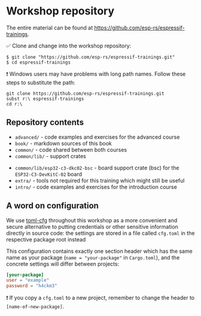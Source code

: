 # Workshop repository

The entire material can be found at <https://github.com/esp-rs/espressif-trainings>.

✅ Clone and change into the workshop repository:

```console
$ git clone "https://github.com/esp-rs/espressif-trainings.git"
$ cd espressif-trainings
```

❗ Windows users may have problems with long path names. Follow these steps to substitute the path:

```console
git clone https://github.com/esp-rs/espressif-trainings.git
subst r:\ espressif-trainings
cd r:\
```

## Repository contents

- `advanced/` - code examples and exercises for the advanced course
- `book/` - markdown sources of this book
- `common/` - code shared between both courses
- `common/lib/` - support crates
<!-- TODO: Rename bsc and update this line -->
- `common/lib/esp32-c3-dkc02-bsc` - board support crate (bsc) for the `ESP32-C3-DevKitC-02` board
- `extra/` - tools not required for this training which might still be useful
- `intro/` - code examples and exercises for the introduction course


## A word on configuration

We use [toml-cfg](https://github.com/jamesmunns/toml-cfg) throughout this workshop as a more convenient and secure alternative to putting credentials or other sensitive information directly in source code: the settings are stored in a file called `cfg.toml` in the respective package root instead

This configuration contains exactly one section header which has the same name as your package (`name = "your-package"` in `Cargo.toml`), and the concrete settings will differ between projects:

```toml
[your-package]
user = "example"
password = "h4ckm3"
```

❗ If you copy a `cfg.toml` to a new project, remember to change the header to `[name-of-new-package]`.
